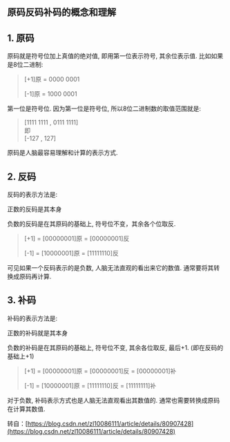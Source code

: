 ## 原码反码补码的概念和理解

## 1. 原码
原码就是符号位加上真值的绝对值, 即用第一位表示符号, 其余位表示值. 比如如果是8位二进制:

> [+1]原 = 0000 0001
>
> [-1]原 = 1000 0001

第一位是符号位. 因为第一位是符号位, 所以8位二进制数的取值范围就是:

> [1111 1111 , 0111 1111]  
> 即  
> [-127 , 127]  

原码是人脑最容易理解和计算的表示方式.

## 2. 反码
反码的表示方法是:

正数的反码是其本身

负数的反码是在其原码的基础上, 符号位不变，其余各个位取反.

> [+1] = [00000001]原 = [00000001]反
> 
> [-1] = [10000001]原 = [11111110]反

可见如果一个反码表示的是负数, 人脑无法直观的看出来它的数值. 通常要将其转换成原码再计算.

## 3. 补码
补码的表示方法是:

正数的补码就是其本身

负数的补码是在其原码的基础上, 符号位不变, 其余各位取反, 最后+1. (即在反码的基础上+1)

> [+1] = [00000001]原 = [00000001]反 = [00000001]补
> 
> [-1] = [10000001]原 = [11111110]反 = [11111111]补

对于负数, 补码表示方式也是人脑无法直观看出其数值的. 通常也需要转换成原码在计算其数值.

转自：[https://blog.csdn.net/zl10086111/article/details/80907428](https://blog.csdn.net/zl10086111/article/details/80907428)